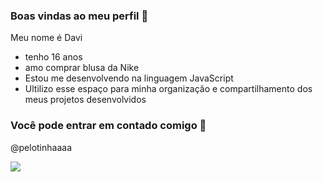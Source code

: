 ### Boas vindas ao meu perfil 🖤

Meu nome é Davi

- tenho 16 anos
- amo comprar blusa da Nike 
- Estou me desenvolvendo na linguagem JavaScript
- Ultilizo esse espaço para minha organização e compartilhamento dos meus projetos desenvolvidos

### Você pode entrar em contado comigo 📧


@pelotinhaaaa

![](![image](https://github.com/Vvii20/Vvii20/assets/170373374/900baeb9-2cd9-4cd6-9f12-2dfcf4242b39)
)
